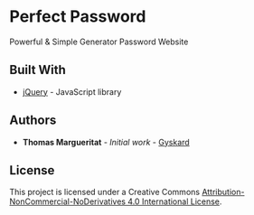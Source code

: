 # Perfect Password

Powerful & Simple Generator Password Website

## Built With

* [jQuery](https://jquery.com/) - JavaScript library

## Authors

* **Thomas Margueritat** - *Initial work* - [Gyskard](https://github.com/Gyskard)

## License

This project is licensed under a Creative Commons [Attribution-NonCommercial-NoDerivatives 4.0 International License](http://creativecommons.org/licenses/by-nc-nd/4.0/).
